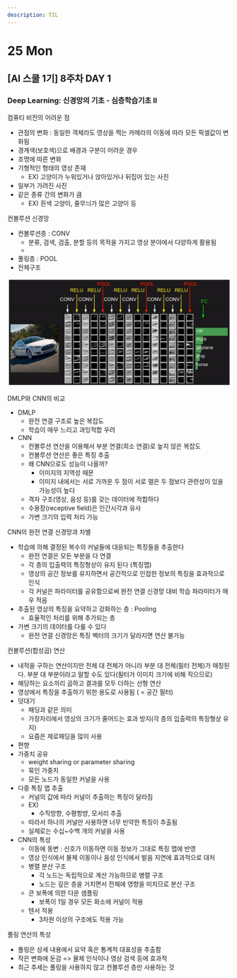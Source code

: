 ```yaml
---
description: TIL
---
```


# 25 Mon

## \[AI 스쿨 1기\] 8주차 DAY 1

### Deep Learning: 신경망의 기초 - 심층학습기초 II

컴퓨티 비전의 어려운 점

* 관점의 변화 : 동일한 객체라도 영상을 찍는 카메라의 이동에 따라 모든 픽셀값이 변화됨
* 경계색\(보호색\)으로 배경과 구분이 어려운 경우
* 조명에 따른 변화
* 기형적인 형태의 영상 존재
  * EX\) 고양이가 누워있거나 앉아있거나 뒤집어 있는 사진
* 일부가 가려진 사진
* 같은 종류 간의 변화가 큼
  * EX\) 흰색 고양이, 줄무늬가 많은 고양이 등

컨볼루션 신경망

* 컨볼루션층 : CONV
  * 분류, 검색, 검출, 분할 등의 목적을 가지고 영상 분야에서 다양하게 활용됨
  * 
* 풀링층 : POOL
* 전체구조

![](../../.gitbook/assets/image%20%28200%29.png)

DMLP와 CNN의 비교

* DMLP
  * 완전 연결 구조로 높은 복잡도
  * 학습이 매우 느리고 과잉적합 우려
* CNN
  * 컨볼루션 연산을 이용해서 부분 연결\(희소 연결\)로 높지 않은 복잡도
  * 컨볼루션 연산은 좋은 특징 추출
  * 왜 CNN으로도 성능이 나올까?
    * 이미지의 지역성 때문
    * 이미지 내에서는 서로 가까운 두 점이 서로 멀은 두 점보다 관련성이 있을 가능성이 높다
  * 격자 구조\(영상, 음성 등\)를 갖는 데이터에 적합하다
  * 수용장\(receptive field\)은 인간시각과 유사
  * 가변 크기의 입력 처리 가능

CNN의 완전 연결 신경망과 차별

* 학습에 의해 결정된 복수의 커널들에 대응되는 특징들을 추출한다
  * 완전 연결은 모든 부분을 다 연결
  * 각 층의 입출력의 특징형상이 유지 된다 \(특징맵\)
  * 영상의 공간 정보를 유지하면서 공간적으로 인접한 정보의 특징을 효과적으로 인식
  * 각 커널은 파라미터를 공유함으로써 완전 연결 신경망 대비 학습 파라미터가 매우 적음
* 추출된 영상의 특징을 요약하고 강화하는 층 : Pooling
  * 효율적인 처리를 위해 추가되는 층
* 가변 크기의 데이터를 다룰 수 있다
  * 완전 연결 신경망은 특징 벡터의 크기가 달라지면 연산 불가능

컨볼루션\(합성곱\) 연산

* 내적을 구하는 연산이지만 전체 대 전체가 아니라 부분 대 전체\(필터 전체\)가 매칭된다. 부분 대 부분이라고 말할 수도 있다\(필터가 이미지 크기에 비해 작으므로\)
* 해당하는 요소끼리 곱하고 결과를 모두 더하는 선형 연산
* 영상에서 특징을 추출하기 위한 용도로 사용됨 \( = 공간 필터\)
* 덧대기
  * 패딩과 같은 의미
  * 가장자리에서 영상의 크기가 줄어드는 효과 방지\(각 층의 입출력의 특징형상 유지\)
  * 요즘은 제로패딩을 많이 사용
* 편향
* 가중치 공유
  * weight sharing or parameter sharing
  * 묶인 가중치
  * 모든 노드가 동일한 커널을 사용
* 다중 특징 맵 추출
  * 커널의 값에 따라 커널이 추출하는 특징이 달라짐
  * EX\)
    * 수직방향, 수평항뱡, 모서리 추출
  * 따라서 하나의 커널만 사용하면 너무 빈약한 특징이 추출됨
  * 실제로는 수십~수백 개의 커널을 사용
* CNN의 특성
  * 이동에 동변 : 신호가 이동하면 이동 정보가 그대로 특징 맵에 반영
  * 영상 인식에서 물체 이동이나 음성 인식에서 발음 지연에 효과적으로 대처
  * 병렬 분산 구조
    * 각 노드는 독립적으로 계산 가능하므로 병렬 구조
    * 노드는 깊은 층을 거치면서 전체에 영향을 미치므로 분산 구조
  * 큰 보폭에 의한 다운 샘플링
    * 보폭이 1일 경우 모든 화소에 커널이 적용
  * 텐서 적용
    * 3차원 이상의 구조에도 적용 가능

풀링 연산의 특성

* 풀링은 상세 내용에서 요약 혹은 통계적 대표성을 추출함
* 작은 변화에 둔감 =&gt; 물체 인식이나 영상 검색 등에 효과적
* 최근 추세는 풀링을 사용하지 않고 컨볼루션 층만 사용하는 것





